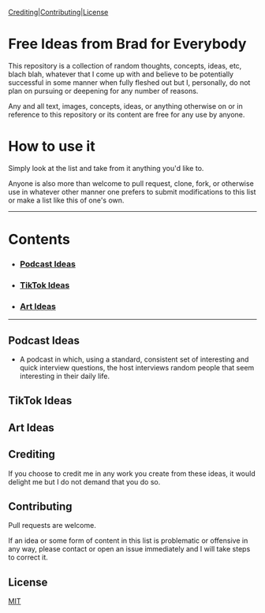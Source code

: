 [Crediting](#crediting)|[Contributing](#contributing)|[License](#license)


# Free Ideas from Brad for Everybody

This repository is a collection of random thoughts, concepts, ideas, etc, blach blah, whatever that I come up with and believe to be potentially successful in some manner when fully fleshed out but I, personally, do not plan on pursuing or deepening for any number of reasons. 

Any and all text, images, concepts, ideas, or anything otherwise on or in reference to this repository or its content are free for any use by anyone. 

# How to use it

Simply look at the list and take from it anything you'd like to. 

Anyone is also more than welcome to pull request, clone, fork, or otherwise  use in whatever other manner one prefers to submit modifications to this list or make a list like this of one's own. 

***
# Contents
* ### [Podcast Ideas](#-podcast-ideas)
* ### [TikTok Ideas](#tiktok-ideas)
* ### [Art Ideas](#art-ideas)




***
## Podcast Ideas
* A podcast in which, using a standard, consistent set of interesting and quick interview questions, the host interviews random people that seem interesting in their daily life.

## TikTok Ideas

## Art Ideas
## Crediting

If you choose to credit me in any work you create from these ideas, it would delight me but I do not demand that you do so. 

## Contributing
Pull requests are welcome.

If an idea or some form of content in this list is problematic or offensive in any way, please contact or open an issue immediately and I will take steps to correct it.


## License
[MIT](https://choosealicense.com/licenses/mit/)